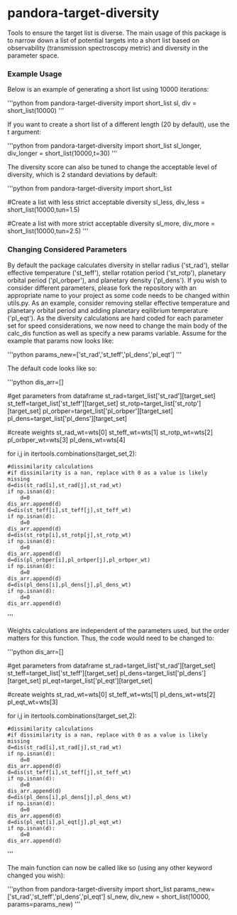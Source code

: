 # pandora-target-diversity
Tools to ensure the target list is diverse. The main usage of this package is to narrow down a list of potential targets into a short list based on observability (transmission spectroscopy metric) and diversity in the parameter space. 

### Example Usage

Below is an example of generating a short list using 10000 iterations:

'''python
from pandora-target-diversity import short_list
sl, div = short_list(10000)
'''

If you want to create a short list of a different length (20 by default), use the t argument:

'''python
from pandora-target-diversity import short_list
sl_longer, div_longer = short_list(10000,t=30)
'''

The diversity score can also be tuned to change the acceptable level of diversity, which is 2 standard deviations by default:

'''python
from pandora-target-diversity import short_list

#Create a list with less strict acceptable diversity
sl_less, div_less = short_list(10000,tun=1.5)

#Create a list with more strict acceptable diversity
sl_more, div_more = short_list(10000,tun=2.5)
'''

### Changing Considered Parameters

By default the package calculates diversity in stellar radius ('st_rad'), stellar effective temperature ('st_teff'), stellar rotation period ('st_rotp'), planetary orbital period ('pl_orbper'), and planetary density ('pl_dens'). If you wish to consider different parameters, please fork the repository with an appropriate name to your project as some code needs to be changed within utils.py. As an example, consider removing stellar effective temperature and planetary orbital period and adding planetary eqilibrium temperature ('pl_eqt'). As the diversity calculations are hard coded for each parameter set for speed considerations, we now need to change the main body of the calc_dis function as well as specify a new params variable. Assume for the example that params now looks like:

'''python
params_new=['st_rad','st_teff','pl_dens','pl_eqt']
'''


The default code looks like so:

'''python
dis_arr=[]
    
#get parameters from dataframe
st_rad=target_list['st_rad'][target_set]
st_teff=target_list['st_teff'][target_set]
st_rotp=target_list['st_rotp'][target_set]
pl_orbper=target_list['pl_orbper'][target_set]
pl_dens=target_list['pl_dens'][target_set]

#create weights
st_rad_wt=wts[0]
st_teff_wt=wts[1]
st_rotp_wt=wts[2]
pl_orbper_wt=wts[3]
pl_dens_wt=wts[4]

for i,j in itertools.combinations(target_set,2):
    
    #dissimilarity calculations
    #if dissimilarity is a nan, replace with 0 as a value is likely missing
    d=dis(st_rad[i],st_rad[j],st_rad_wt)
    if np.isnan(d):
        d=0
    dis_arr.append(d)
    d=dis(st_teff[i],st_teff[j],st_teff_wt)
    if np.isnan(d):
        d=0
    dis_arr.append(d)
    d=dis(st_rotp[i],st_rotp[j],st_rotp_wt)
    if np.isnan(d):
        d=0
    dis_arr.append(d)
    d=dis(pl_orbper[i],pl_orbper[j],pl_orbper_wt)
    if np.isnan(d):
        d=0
    dis_arr.append(d)
    d=dis(pl_dens[i],pl_dens[j],pl_dens_wt)
    if np.isnan(d):
        d=0
    dis_arr.append(d)
'''

Weights calculations are independent of the parameters used, but the order matters for this function. Thus, the code would need to be changed to:

'''python
dis_arr=[]
    
#get parameters from dataframe
st_rad=target_list['st_rad'][target_set]
st_teff=target_list['st_teff'][target_set]
pl_dens=target_list['pl_dens'][target_set]
pl_eqt=target_list['pl_eqt'][target_set]

#create weights
st_rad_wt=wts[0]
st_teff_wt=wts[1]
pl_dens_wt=wts[2]
pl_eqt_wt=wts[3]

for i,j in itertools.combinations(target_set,2):
    
    #dissimilarity calculations
    #if dissimilarity is a nan, replace with 0 as a value is likely missing
    d=dis(st_rad[i],st_rad[j],st_rad_wt)
    if np.isnan(d):
        d=0
    dis_arr.append(d)
    d=dis(st_teff[i],st_teff[j],st_teff_wt)
    if np.isnan(d):
        d=0
    dis_arr.append(d)
    d=dis(pl_dens[i],pl_dens[j],pl_dens_wt)
    if np.isnan(d):
        d=0
    dis_arr.append(d)
    d=dis(pl_eqt[i],pl_eqt[j],pl_eqt_wt)
    if np.isnan(d):
        d=0
    dis_arr.append(d)
'''

The main function can now be called like so (using any other keyword changed you wish):

'''python
from pandora-target-diversity import short_list
params_new=['st_rad','st_teff','pl_dens','pl_eqt']
sl_new, div_new = short_list(10000, params=params_new)
'''
